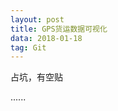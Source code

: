 ```yaml
---
layout: post
title: GPS货运数据可视化
data: 2018-01-18
tag: Git
---
```


占坑，有空贴























......